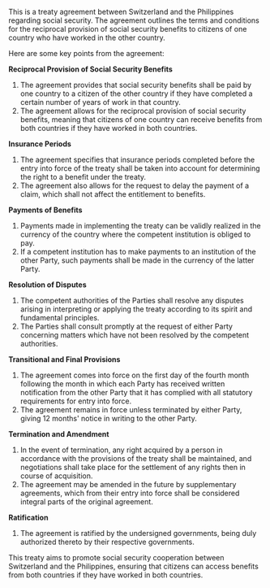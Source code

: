 This is a treaty agreement between Switzerland and the Philippines regarding social security. The agreement outlines the terms and conditions for the reciprocal provision of social security benefits to citizens of one country who have worked in the other country.

Here are some key points from the agreement:

**Reciprocal Provision of Social Security Benefits**

1. The agreement provides that social security benefits shall be paid by one country to a citizen of the other country if they have completed a certain number of years of work in that country.
2. The agreement allows for the reciprocal provision of social security benefits, meaning that citizens of one country can receive benefits from both countries if they have worked in both countries.

**Insurance Periods**

1. The agreement specifies that insurance periods completed before the entry into force of the treaty shall be taken into account for determining the right to a benefit under the treaty.
2. The agreement also allows for the request to delay the payment of a claim, which shall not affect the entitlement to benefits.

**Payments of Benefits**

1. Payments made in implementing the treaty can be validly realized in the currency of the country where the competent institution is obliged to pay.
2. If a competent institution has to make payments to an institution of the other Party, such payments shall be made in the currency of the latter Party.

**Resolution of Disputes**

1. The competent authorities of the Parties shall resolve any disputes arising in interpreting or applying the treaty according to its spirit and fundamental principles.
2. The Parties shall consult promptly at the request of either Party concerning matters which have not been resolved by the competent authorities.

**Transitional and Final Provisions**

1. The agreement comes into force on the first day of the fourth month following the month in which each Party has received written notification from the other Party that it has complied with all statutory requirements for entry into force.
2. The agreement remains in force unless terminated by either Party, giving 12 months' notice in writing to the other Party.

**Termination and Amendment**

1. In the event of termination, any right acquired by a person in accordance with the provisions of the treaty shall be maintained, and negotiations shall take place for the settlement of any rights then in course of acquisition.
2. The agreement may be amended in the future by supplementary agreements, which from their entry into force shall be considered integral parts of the original agreement.

**Ratification**

1. The agreement is ratified by the undersigned governments, being duly authorized thereto by their respective governments.

This treaty aims to promote social security cooperation between Switzerland and the Philippines, ensuring that citizens can access benefits from both countries if they have worked in both countries.